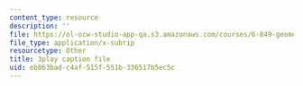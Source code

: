 ```yaml
---
content_type: resource
description: ''
file: https://ol-ocw-studio-app-qa.s3.amazonaws.com/courses/6-849-geometric-folding-algorithms-linkages-origami-polyhedra-fall-2012/eb863badc4af515f551b336517b5ec5c_M8Jn9JdzoHU.srt
file_type: application/x-subrip
resourcetype: Other
title: 3play caption file
uid: eb863bad-c4af-515f-551b-336517b5ec5c
---
```

